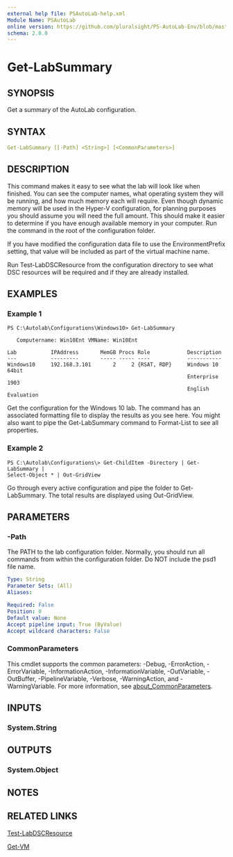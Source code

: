 ```yaml
---
external help file: PSAutoLab-help.xml
Module Name: PSAutoLab
online version: https://github.com/pluralsight/PS-AutoLab-Env/blob/master/docs/Get-LabSummary.md
schema: 2.0.0
---
```


# Get-LabSummary

## SYNOPSIS

Get a summary of the AutoLab configuration.

## SYNTAX

```yaml
Get-LabSummary [[-Path] <String>] [<CommonParameters>]
```

## DESCRIPTION

This command makes it easy to see what the lab will look like when finished. You can see the computer names, what operating system they will be running, and how much memory each will require. Even though dynamic memory will be used in the Hyper-V configuration, for planning purposes you should assume you will need the full amount. This should make it easier to determine if you have enough available memory in your computer. Run the command in the root of the configuration folder.

If you have modified the configuration data file to use the EnvironmentPrefix setting, that value will be included as part of the virtual machine name.

Run Test-LabDSCResource from the configuration directory to see what DSC resources will be required and if they are already installed.

## EXAMPLES

### Example 1

```shell
PS C:\Autolab\Configurations\Windows10> Get-LabSummary

   Computername: Win10Ent VMName: Win10Ent

Lab           IPAddress       MemGB Procs Role            Description
---           ---------       ----- ----- ----            -----------
Windows10     192.168.3.101       2     2 {RSAT, RDP}     Windows 10 64bit
                                                          Enterprise 1903
                                                          English Evaluation
```

Get the configuration for the Windows 10 lab. The command has an associated formatting file to display the results as you see here. You might also want to pipe the Get-LabSummary command to Format-List to see all properties.

### Example 2

```shell
PS C:\Autolab\Configurations\> Get-ChildItem -Directory | Get-LabSummary |
Select-Object * | Out-GridView
```

Go through every active configuration and pipe the folder to Get-LabSummary.
The total results are displayed using Out-GridView.

## PARAMETERS

### -Path

The PATH to the lab configuration folder. Normally, you should run all commands from within the configuration folder. Do NOT include the psd1 file name.

```yaml
Type: String
Parameter Sets: (All)
Aliases:

Required: False
Position: 0
Default value: None
Accept pipeline input: True (ByValue)
Accept wildcard characters: False
```

### CommonParameters

This cmdlet supports the common parameters: -Debug, -ErrorAction, -ErrorVariable, -InformationAction, -InformationVariable, -OutVariable, -OutBuffer, -PipelineVariable, -Verbose, -WarningAction, and -WarningVariable. For more information, see [about_CommonParameters](http://go.microsoft.com/fwlink/?LinkID=113216).

## INPUTS

### System.String

## OUTPUTS

### System.Object

## NOTES

## RELATED LINKS

[Test-LabDSCResource](Test-LabDSCResource.md)

[Get-VM]()
